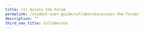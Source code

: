 ```yaml
---
title: (1) Access the Forum
permalink: /student-user-guide/collaborate/access-the-forum/
description: ""
third_nav_title: Collaborate
---
```

